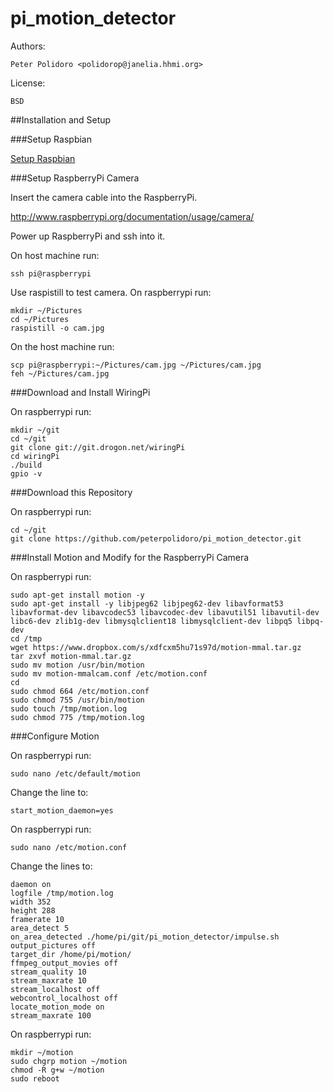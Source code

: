 pi_motion_detector
==================

Authors:

    Peter Polidoro <polidorop@janelia.hhmi.org>

License:

    BSD


##Installation and Setup

###Setup Raspbian

[Setup Raspbian](./SETUP_RASPBIAN.md)

###Setup RaspberryPi Camera

Insert the camera cable into the RaspberryPi.

<http://www.raspberrypi.org/documentation/usage/camera/>

Power up RaspberryPi and ssh into it.

On host machine run:

```shell
ssh pi@raspberrypi
```

Use raspistill to test camera. On raspberrypi run:

```shell
mkdir ~/Pictures
cd ~/Pictures
raspistill -o cam.jpg
```

On the host machine run:

```shell
scp pi@raspberrypi:~/Pictures/cam.jpg ~/Pictures/cam.jpg
feh ~/Pictures/cam.jpg
```

###Download and Install WiringPi

On raspberrypi run:

```shell
mkdir ~/git
cd ~/git
git clone git://git.drogon.net/wiringPi
cd wiringPi
./build
gpio -v
```

###Download this Repository

On raspberrypi run:

```shell
cd ~/git
git clone https://github.com/peterpolidoro/pi_motion_detector.git
```

###Install Motion and Modify for the RaspberryPi Camera

On raspberrypi run:

```shell
sudo apt-get install motion -y
sudo apt-get install -y libjpeg62 libjpeg62-dev libavformat53 libavformat-dev libavcodec53 libavcodec-dev libavutil51 libavutil-dev libc6-dev zlib1g-dev libmysqlclient18 libmysqlclient-dev libpq5 libpq-dev
cd /tmp
wget https://www.dropbox.com/s/xdfcxm5hu71s97d/motion-mmal.tar.gz
tar zxvf motion-mmal.tar.gz
sudo mv motion /usr/bin/motion
sudo mv motion-mmalcam.conf /etc/motion.conf
cd
sudo chmod 664 /etc/motion.conf
sudo chmod 755 /usr/bin/motion
sudo touch /tmp/motion.log
sudo chmod 775 /tmp/motion.log
```

###Configure Motion

On raspberrypi run:

```shell
sudo nano /etc/default/motion
```

Change the line to:

```shell
start_motion_daemon=yes
```

On raspberrypi run:

```shell
sudo nano /etc/motion.conf
```

Change the lines to:

```shell
daemon on
logfile /tmp/motion.log
width 352
height 288
framerate 10
area_detect 5
on_area_detected ./home/pi/git/pi_motion_detector/impulse.sh
output_pictures off
target_dir /home/pi/motion/
ffmpeg_output_movies off
stream_quality 10
stream_maxrate 10
stream_localhost off
webcontrol_localhost off
locate_motion_mode on
stream_maxrate 100
```

On raspberrypi run:

```shell
mkdir ~/motion
sudo chgrp motion ~/motion
chmod -R g+w ~/motion
sudo reboot
```

